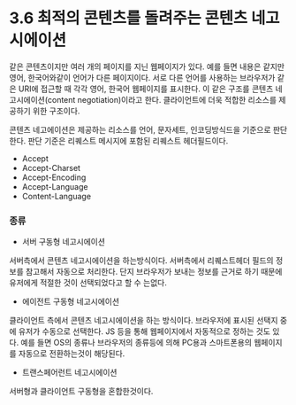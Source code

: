 # 3.6 최적의 콘텐츠를 돌려주는 콘텐츠 네고시에이션

같은 콘텐츠이지만 여러 개의 페이지를 지닌 웹페이지가 있다. 예를 들면 내용은 같지만 영어, 한국어와같이 언어가 다른 페이지이다. 서로 다른 언어를 사용하는 브라우저가 같은 URI에 접근할 때 각각 영어, 한국어 웹페이지를 표시한다. 이 같은 구조를 콘텐츠 네고시에이션\(content negotiation\)이라고 한다. 클라이언트에 더욱 적합한 리소스를 제공하기 위한 구조이다.

콘텐츠 네고에이션은 제공하는 리소스를 언어, 문자세트, 인코딩방식드을 기준으로 판단한다. 판단 기준은 리퀘스트 메시지에 포함된 리퀘스트 헤더필드이다.

* Accept
* Accept-Charset
* Accept-Encoding
* Accept-Language
* Content-Language

### 종류

* 서버 구동형 네고시에이션

서버측에서 콘텐츠 네고시에이션을 하는방식이다. 서버측에서 리퀘스트헤더 필드의 정보를 참고해서 자동으로 처리한다. 단지 브라우저가 보내는 정보를 근거로 하기 때문에 유저에게 적절한 것이 선택되었다고 할 수 는없다.

* 에이전트 구동형 네고시에이션

클라이언트 측에서 콘텐츠 네고시에이션을 하는 방식이다. 브라우저에 표시된 선택지 중에 유저가 수동으로 선택한다. JS 등을 통해 웹페이지에서 자동적으로 정하는 것도 있다. 예를 들면 OS의 종류나 브라우저의 종류등에 의해 PC용과 스마트폰용의 웹페이지를 자동으로 전환하는것이 해당된다.

* 트랜스페어런트 네고시에이션

서버형과 클라이언트 구동형을 혼합한것이다.

